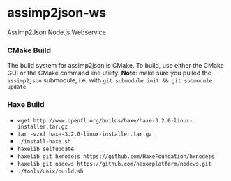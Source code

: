 assimp2json-ws
========

Assimp2Json Node.js Webservice

### CMake Build ###

The build system for assimp2json is CMake. To build, use either the CMake GUI or the CMake command line utility. __Note__: make sure you pulled the `assimp2json` submodule, i.e. with `git submodule init && git submodule update`

### Haxe Build ###

* `wget http://www.openfl.org/builds/haxe/haxe-3.2.0-linux-installer.tar.gz`
* `tar -vzxf haxe-3.2.0-linux-installer.tar.gz`
* `./install-haxe.sh`
* `haxelib selfupdate`
* `haxelib git hxnodejs https://github.com/HaxeFoundation/hxnodejs`
* `haxelib git nodews https://github.com/haxorplatform/nodews.git`
* `./tools/unix/build.sh`
